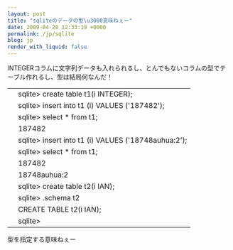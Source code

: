 ```yaml
---
layout: post
title: "sqliteのデータの型\u3000意味ねぇー"
date: 2009-04-28 12:33:19 +0000
permalink: /jp/sqlite
blog: jp
render_with_liquid: false
---
```


<p>INTEGERコラムに文字列データも入れられるし、とんでもないコラムの型でテーブル作れるし、型は結局何なんだ！</p>

<div class="codeblock amc_text amc_short"><table><tr class="amc_code_odd"><td class="amc_line"><div class="amc1"></div></td><td>sqlite&gt; create table t1(i INTEGER);<br /></td></tr><tr class="amc_code_even"><td class="amc_line"><div class="amc2"></div></td><td>sqlite&gt; insert into t1 (i) VALUES ('187482');<br /></td></tr><tr class="amc_code_odd"><td class="amc_line"><div class="amc3"></div></td><td>sqlite&gt; select * from t1;<br /></td></tr><tr class="amc_code_even"><td class="amc_line"><div class="amc4"></div></td><td>187482<br /></td></tr><tr class="amc_code_odd"><td class="amc_line"><div class="amc5"></div></td><td>sqlite&gt; insert into t1 (i) VALUES ('18748auhua:2');<br /></td></tr><tr class="amc_code_even"><td class="amc_line"><div class="amc6"></div></td><td>sqlite&gt; select * from t1;<br /></td></tr><tr class="amc_code_odd"><td class="amc_line"><div class="amc7"></div></td><td>187482<br /></td></tr><tr class="amc_code_even"><td class="amc_line"><div class="amc8"></div></td><td>18748auhua:2<br /></td></tr><tr class="amc_code_odd"><td class="amc_line"><div class="amc9"></div></td><td>sqlite&gt; create table t2(i IAN);<br /></td></tr><tr class="amc_code_even"><td class="amc_line"><div class="amc0"><div class="amc1"></div></div></td><td>sqlite&gt; .schema t2<br /></td></tr><tr class="amc_code_odd"><td class="amc_line"><div class="amc1"><div class="amc1"></div></div></td><td>CREATE TABLE t2(i IAN);<br /></td></tr><tr class="amc_code_even"><td class="amc_line"><div class="amc2"><div class="amc1"></div></div></td><td>sqlite&gt;</td></tr></table></div>

<p>型を指定する意味ねぇー</p>

